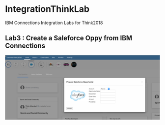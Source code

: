 # IntegrationThinkLab

IBM Connections Integration Labs for Think2018

## Lab3 : Create a Saleforce Oppy from IBM Connections

![newTab](../Docs/images/Lab3-image01.png)

